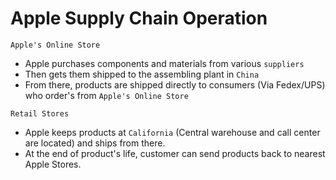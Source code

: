 # Apple Supply Chain Operation 

`Apple's Online Store`
- Apple purchases components and materials from various `suppliers`
- Then gets them shipped to the assembling plant in `China`
- From there, products are shipped directly to consumers (Via Fedex/UPS) who order's from `Apple's Online Store`

`Retail Stores`
- Apple keeps products at `California` (Central warehouse and call center are located) and ships from there.
- At the end of product's life, customer can send products back to nearest Apple Stores.
